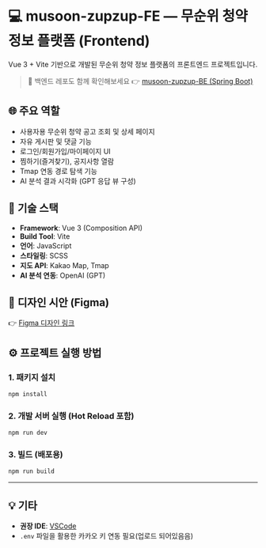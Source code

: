 # 💻 musoon-zupzup-FE — 무순위 청약 정보 플랫폼 (Frontend)

Vue 3 + Vite 기반으로 개발된 무순위 청약 정보 플랫폼의 프론트엔드 프로젝트입니다.

> 🔗 백엔드 레포도 함께 확인해보세요 👉 [musoon-zupzup-BE (Spring Boot)](https://lab.ssafy.com/ssafy_13th_18class/999_final/ssafy_home_final_chunghanseul_parkjaehwan_shinhaebom)


## 🌐 주요 역할

- 사용자용 무순위 청약 공고 조회 및 상세 페이지
- 자유 게시판 및 댓글 기능
- 로그인/회원가입/마이페이지 UI
- 찜하기(즐겨찾기), 공지사항 열람
- Tmap 연동 경로 탐색 기능
- AI 분석 결과 시각화 (GPT 응답 뷰 구성)


## 🧱 기술 스택

- **Framework**: Vue 3 (Composition API)
- **Build Tool**: Vite
- **언어**: JavaScript
- **스타일링**: SCSS
- **지도 API**: Kakao Map, Tmap
- **AI 분석 연동**: OpenAI (GPT)


## 📐 디자인 시안 (Figma)

👉 [Figma 디자인 링크](https://www.figma.com/board/oiNWP1yNI0blErRgM71TmP/musoonzup?node-id=0-1&p=f)


## ⚙️ 프로젝트 실행 방법

### 1. 패키지 설치

```bash
npm install
```

### 2. 개발 서버 실행 (Hot Reload 포함)

```bash
npm run dev
```

### 3. 빌드 (배포용)

```bash
npm run build
```

---

## 💡 기타

- **권장 IDE**: [VSCode](https://code.visualstudio.com/) 
- `.env` 파일을 활용한 카카오 키 연동 필요(업로드 되어있음음)

